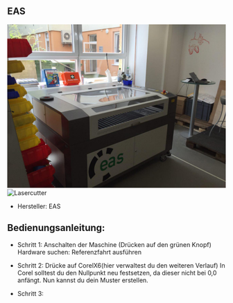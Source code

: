 
## EAS
![Lasercutter](Laser_Images/photo_2016-06-28_12-39-31.jpg)
<img alt="Lasercutter" scr="Laser_Images/photo_2016-06-28_12-39-31.jpg" height="50%">
* Hersteller: EAS

## Bedienungsanleitung:
* Schritt 1:
		Anschalten der Maschine (Drücken auf den grünen Knopf)
		Hardware suchen:
		Referenzfahrt ausführen

* Schritt 2:
		Drücke auf CorelX6(hier verwaltest du den weiteren Verlauf)
		In Corel solltest du den Nullpunkt neu festsetzen, da dieser nicht bei 0,0 anfängt.
		Nun kannst du dein Muster erstellen.

* Schritt 3:
		

